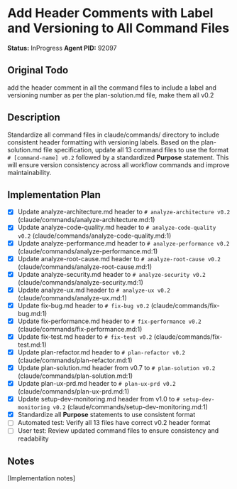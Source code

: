 # Add Header Comments with Label and Versioning to All Command Files
**Status:** InProgress
**Agent PID:** 92097

## Original Todo
add the header comment in all the command files to include a label and versioning number as per the plan-solution.md file, make them all v0.2

## Description
Standardize all command files in claude/commands/ directory to include consistent header formatting with versioning labels. Based on the plan-solution.md file specification, update all 13 command files to use the format `# [command-name] v0.2` followed by a standardized **Purpose** statement. This will ensure version consistency across all workflow commands and improve maintainability.

## Implementation Plan
- [x] Update analyze-architecture.md header to `# analyze-architecture v0.2` (claude/commands/analyze-architecture.md:1)
- [x] Update analyze-code-quality.md header to `# analyze-code-quality v0.2` (claude/commands/analyze-code-quality.md:1)
- [x] Update analyze-performance.md header to `# analyze-performance v0.2` (claude/commands/analyze-performance.md:1)
- [x] Update analyze-root-cause.md header to `# analyze-root-cause v0.2` (claude/commands/analyze-root-cause.md:1)
- [x] Update analyze-security.md header to `# analyze-security v0.2` (claude/commands/analyze-security.md:1)
- [x] Update analyze-ux.md header to `# analyze-ux v0.2` (claude/commands/analyze-ux.md:1)
- [x] Update fix-bug.md header to `# fix-bug v0.2` (claude/commands/fix-bug.md:1)
- [x] Update fix-performance.md header to `# fix-performance v0.2` (claude/commands/fix-performance.md:1)
- [x] Update fix-test.md header to `# fix-test v0.2` (claude/commands/fix-test.md:1)
- [x] Update plan-refactor.md header to `# plan-refactor v0.2` (claude/commands/plan-refactor.md:1)
- [x] Update plan-solution.md header from v0.7 to `# plan-solution v0.2` (claude/commands/plan-solution.md:1)
- [x] Update plan-ux-prd.md header to `# plan-ux-prd v0.2` (claude/commands/plan-ux-prd.md:1)
- [x] Update setup-dev-monitoring.md header from v1.0 to `# setup-dev-monitoring v0.2` (claude/commands/setup-dev-monitoring.md:1)
- [x] Standardize all **Purpose** statements to use consistent format
- [ ] Automated test: Verify all 13 files have correct v0.2 header format
- [ ] User test: Review updated command files to ensure consistency and readability

## Notes
[Implementation notes]